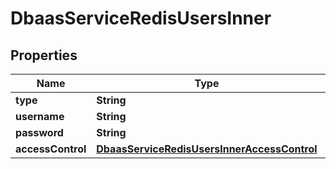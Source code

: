 

# DbaasServiceRedisUsersInner


## Properties

| Name | Type | Description | Notes |
|------------ | ------------- | ------------- | -------------|
|**type** | **String** |  |  [optional] |
|**username** | **String** |  |  [optional] |
|**password** | **String** |  |  [optional] |
|**accessControl** | [**DbaasServiceRedisUsersInnerAccessControl**](DbaasServiceRedisUsersInnerAccessControl.md) |  |  [optional] |



